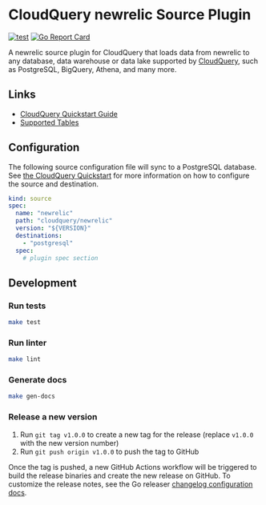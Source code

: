 # CloudQuery newrelic Source Plugin

[![test](https://github.com/cloudquery/cq-source-newrelic/actions/workflows/test.yaml/badge.svg)](https://github.com/cloudquery/cq-source-newrelic/actions/workflows/test.yaml)
[![Go Report Card](https://goreportcard.com/badge/github.com/cloudquery/cq-source-newrelic)](https://goreportcard.com/report/github.com/cloudquery/cq-source-newrelic)

A newrelic source plugin for CloudQuery that loads data from newrelic to any database, data warehouse or data lake supported by [CloudQuery](https://www.cloudquery.io/), such as PostgreSQL, BigQuery, Athena, and many more.

## Links

 - [CloudQuery Quickstart Guide](https://www.cloudquery.io/docs/quickstart)
 - [Supported Tables](docs/tables/README.md)


## Configuration

The following source configuration file will sync to a PostgreSQL database. See [the CloudQuery Quickstart](https://www.cloudquery.io/docs/quickstart) for more information on how to configure the source and destination.

```yaml
kind: source
spec:
  name: "newrelic"
  path: "cloudquery/newrelic"
  version: "${VERSION}"
  destinations:
    - "postgresql"
  spec:
    # plugin spec section
```

## Development

### Run tests

```bash
make test
```

### Run linter

```bash
make lint
```

### Generate docs

```bash
make gen-docs
```

### Release a new version

1. Run `git tag v1.0.0` to create a new tag for the release (replace `v1.0.0` with the new version number)
2. Run `git push origin v1.0.0` to push the tag to GitHub  

Once the tag is pushed, a new GitHub Actions workflow will be triggered to build the release binaries and create the new release on GitHub.
To customize the release notes, see the Go releaser [changelog configuration docs](https://goreleaser.com/customization/changelog/#changelog).
